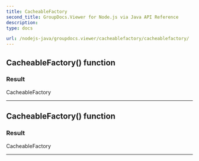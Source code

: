 ```yaml
---
title: CacheableFactory
second_title: GroupDocs.Viewer for Node.js via Java API Reference
description: 
type: docs

url: /nodejs-java/groupdocs.viewer/cacheablefactory/cacheablefactory/
---
```


## CacheableFactory() function


### Result
CacheableFactory


---


## CacheableFactory() function


### Result
CacheableFactory


---


